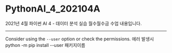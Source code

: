 # PythonAI_4_202104A
2021년 4월 파이썬 AI 4 - 데이터 분석 실습 월수월수금 수업 내용입니다.
***
Consider using the `--user` option or check the permissions. 에러 발생시  
python -m pip install --user 패키지이름
